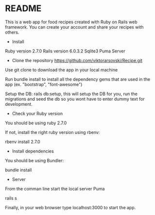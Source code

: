 # README

This is a web app for food recipes created with Ruby on Rails web framework. You can create your account and share your recipes with others.

* Install

Ruby version 2.7.0
Rails version 6.0.3.2
Sqlite3
Puma Server

* Clone the repository
https://github.com/viktorarsovski/Recipe.git

Use git clone to download the app in your local machine

Run bundle install to install all the dependency gems that are used in the app (ex. "bootstrap", "font-awesome")

Setup the DB: rails db:setup, this will setup the DB for you, run the migrations and seed the db so you wont have to enter dummy text for development.

* Check your Ruby version

You should be using ruby 2.7.0

If not, install the right ruby version using rbenv:

rbenv install 2.7.0

* Install dependencies

You should be using Bundler:

bundle install

* Server

From the comman line start the local server Puma

rails s

Finally, in your web browser type localhost:3000 to start the app.